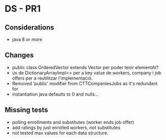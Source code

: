 # DS - PR1

## Considerations

- java 8 or more

## Changes

- public class OrderedVector<T> extends Vector<T> per poder tenir elementAt?
- ús de DictionaryArrayImpl<> per a key value de workers, company i job offers per a reutilitzar l'implementació.
- Removed 'public' modifier from CTTCompaniesJobs as it's redundant for
- instantiation java defaults to 0 and nulls...

## Missing tests

- polling enrollments and substitutes (worker ends job offer)
- add ratings by just enrolled workers, not substitutes
- not tested max values for each data structure.
